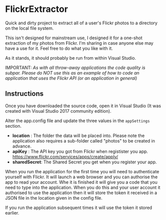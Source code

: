 # FlickrExtractor
Quick and dirty project to extract all of a user's Flickr photos to a directory on the local file system.

This isn't designed for mainstream use, I designed it for a one-shot extraction of my photos from Flickr. I'm sharing in case anyone else may have a use for it. Feel free to do what you like with it.

As it stands, it should probably be run from within Visual Studio.

IMPORTANT: *As with all throw-away applications the code quality is subpar. Please do NOT use this as an example of how to code an application that uses the Flickr API (or an application in general)*

## Instructions

Once you have downloaded the source code, open it in Visual Studio (It was created with Visual Studio 2017 community edition).

Alter the app.config file and update the three values in the `appSettings` section.

* **location** : The folder the data will be placed into. Please note the application also requires a sub-folder called "photos" to be created in advance.
* **apiKey** : The API key you got from Flickr when registister you app. https://www.flickr.com/services/apps/create/apply/
* **sharedSecret**: The Shared Secret you get when you register your app.

When you run the application for the first time you will need to authenticate yourself with Flickr. It will launch a web browser and you can authorise the app to read your account. Whe it is finished it will give you a code that you need to type into the application. When you do this and your user account it authorised to use the application then it will store the token it received in a JSON file in the location given in the config file.

If you run the application subsequent times it will use the token it stored earlier.
